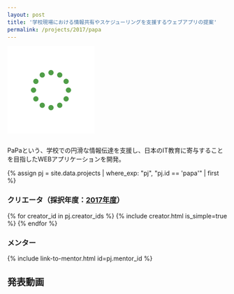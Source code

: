 ```yaml
---
layout: post
title: '学校現場における情報共有やスケジューリングを支援するウェブアプリの提案'
permalink: /projects/2017/papa
---
```


<img class='top-img lazyload' src='/assets/img/spinner.svg' data-src='/assets/img/thumbnails/2017/tbu.png' alt='サムネイル画像' loading='lazy' style='margin-bottom: 10px;' />

PaPaという、学校での円滑な情報伝達を支援し、日本のIT教育に寄与することを目指したWEBアプリケーションを開発。

{% assign pj = site.data.projects | where_exp: "pj", "pj.id == 'papa'" | first %}

### クリエータ（採択年度：<a href='/projects/2017'>2017年度</a>）
<p>
{% for creator_id in pj.creator_ids %}
  {% include creator.html is_simple=true %}
{% endfor %}
</p>

### メンター
<p>{% include link-to-mentor.html id=pj.mentor_id %}</p>

## 発表動画
<div class="youtube">
  <iframe width="560" height="315" class="lazyload" data-src="https://www.youtube.com/embed/FSfQnk2evnY?rel=0" frameborder="0" allowfullscreen=""></iframe>
</div>

